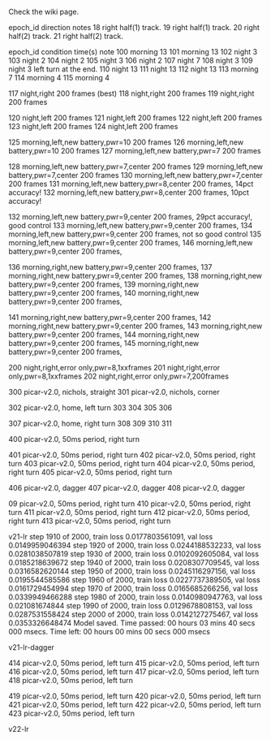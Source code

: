 Check the wiki page. 

epoch_id	direction	notes
18		right		half(1) track.
19		right		half(1) track.
20		right		half(2) track.
21		right		half(2) track.

epoch_id 	condition	time(s)		note
100		morning		13
101		morning		13
102		night		3
103		night		2
104		night		2
105		night		3
106		night		2
107		night		7
108		night		3
109		night		3		left turn at the end.
110		night		13
111		night		13
112		night		13
113		morning		7
114		morning		4
115		morning		4

117		night,right		200 frames (best)
118		night,right		200 frames
119		night,right		200 frames

120		night,left	200 frames
121		night,left	200 frames
122		night,left	200 frames
123 		night,left	200 frames
124		night,left	200 frames

125		morning,left,new battery,pwr=10	200 frames
126		morning,left,new battery,pwr=10	200 frames
127		morning,left,new battery,pwr=7	200 frames

128		morning,left,new battery,pwr=7,center	200 frames
129		morning,left,new battery,pwr=7,center	200 frames
130		morning,left,new battery,pwr=7,center	200 frames
131		morning,left,new battery,pwr=8,center	200 frames, 14pct accuracy!
132		morning,left,new battery,pwr=8,center	200 frames, 10pct accuracy!

132		morning,left,new battery,pwr=9,center	200 frames, 29pct accuracy!, good control
133		morning,left,new battery,pwr=9,center	200 frames, 
134		morning,left,new battery,pwr=9,center	200 frames, not so good control
135		morning,left,new battery,pwr=9,center	200 frames, 
146		morning,left,new battery,pwr=9,center	200 frames, 

136		morning,right,new battery,pwr=9,center	200 frames, 
137		morning,right,new battery,pwr=9,center	200 frames, 
138		morning,right,new battery,pwr=9,center	200 frames, 
139		morning,right,new battery,pwr=9,center	200 frames, 
140		morning,right,new battery,pwr=9,center	200 frames, 

141		morning,right,new battery,pwr=9,center	200 frames, 
142		morning,right,new battery,pwr=9,center	200 frames, 
143		morning,right,new battery,pwr=9,center	200 frames, 
144		morning,right,new battery,pwr=9,center	200 frames, 
145		morning,right,new battery,pwr=9,center	200 frames, 


200		night,right,error only,pwr=8,1xxframes
201		night,right,error only,pwr=8,1xxframes
202		night,right,error only,pwr=7,200frames


300		picar-v2.0, nichols, straight
301		picar-v2.0, nichols, corner

302		picar-v2.0, home, left turn
303
304
305
306

307		picar-v2.0, home, right turn
308
309
310
311

400		picar-v2.0, 50ms period, right turn

401		picar-v2.0, 50ms period, right turn
402		picar-v2.0, 50ms period, right turn
403		picar-v2.0, 50ms period, right turn
404		picar-v2.0, 50ms period, right turn
405		picar-v2.0, 50ms period, right turn

406		picar-v2.0, dagger
407		picar-v2.0, dagger
408		picar-v2.0, dagger

09		picar-v2.0, 50ms period, right turn
410		picar-v2.0, 50ms period, right turn
411		picar-v2.0, 50ms period, right turn
412		picar-v2.0, 50ms period, right turn
413		picar-v2.0, 50ms period, right turn

v21-lr
step 1910 of 2000, train loss 0.0177803561091, val loss 0.0149959046394
step 1920 of 2000, train loss 0.0244188532233, val loss 0.0281038507819
step 1930 of 2000, train loss 0.0102092605084, val loss 0.0185218639672
step 1940 of 2000, train loss 0.0208307709545, val loss 0.0316582620144
step 1950 of 2000, train loss 0.0245116297156, val loss 0.0195544585586
step 1960 of 2000, train loss 0.0227737389505, val loss 0.0161729454994
step 1970 of 2000, train loss 0.0165685266256, val loss 0.0339949466288
step 1980 of 2000, train loss 0.0140980947763, val loss 0.021081674844
step 1990 of 2000, train loss 0.0129678808153, val loss 0.0287531558424
step 2000 of 2000, train loss 0.0142127275467, val loss 0.0353326648474
Model saved. Time passed: 00 hours 03 mins 40 secs 000 msecs. Time left: 00 hours 00 mins 00 secs 000 msecs

v21-lr-dagger

414		picar-v2.0, 50ms period, left turn
415		picar-v2.0, 50ms period, left turn
416		picar-v2.0, 50ms period, left turn
417		picar-v2.0, 50ms period, left turn
418		picar-v2.0, 50ms period, left turn

419		picar-v2.0, 50ms period, left turn
420		picar-v2.0, 50ms period, left turn
421		picar-v2.0, 50ms period, left turn
422		picar-v2.0, 50ms period, left turn
423		picar-v2.0, 50ms period, left turn

v22-lr
